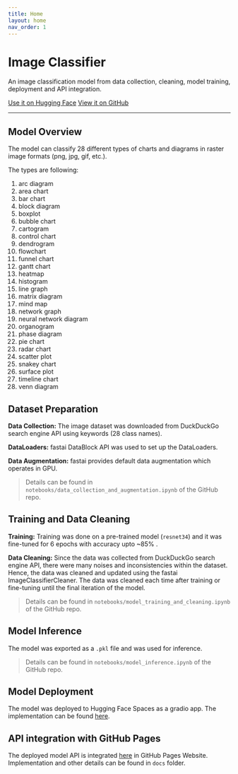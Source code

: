 ```yaml
---
title: Home
layout: home
nav_order: 1
---
```


# Image Classifier

<p>An image classification model from data collection, cleaning, model training, deployment and API integration.</p>

<p>
    <a href="https://huggingface.co/spaces/abir0/charts-classifier" target="_blank" class="btn btn-primary fs-5 mb-4 mb-md-0 mr-2">Use it on Hugging Face</a>
    <a href="https://github.com/abir0/Charts-Classifier" target="_blank" class="btn fs-5 mb-4 mb-md-0">View it on GitHub</a>
</p>

<hr>


## Model Overview

The model can classify 28 different types of charts and diagrams in raster image formats (png, jpg, gif, etc.). <br/>

The types are following: <br/>

1. arc diagram
2. area chart
3. bar chart
4. block diagram
5. boxplot
6. bubble chart
7. cartogram
8. control chart
9. dendrogram
10. flowchart
11. funnel chart
12. gantt chart
13. heatmap
14. histogram
15. line graph
16. matrix diagram
17. mind map
18. network graph
19. neural network diagram
20. organogram
21. phase diagram
22. pie chart
23. radar chart
24. scatter plot
25. snakey chart
26. surface plot
27. timeline chart
28. venn diagram


## Dataset Preparation

**Data Collection:** The image dataset was downloaded from DuckDuckGo search engine API using keywords (28 class names). <br/>

**DataLoaders:** fastai DataBlock API was used to set up the DataLoaders. <br/>

**Data Augmentation:** fastai provides default data augmentation which operates in GPU. <br/>

> Details can be found in `notebooks/data_collection_and_augmentation.ipynb` of the GitHub repo.


## Training and Data Cleaning

**Training:** Training was done on a pre-trained model (`resnet34`) and it was fine-tuned for 6 epochs with accuracy upto ~85% . <br/>

**Data Cleaning:** Since the data was collected from DuckDuckGo search engine API, there were many noises and inconsistencies within the dataset. Hence, the data was cleaned and updated using the fastai ImageClassifierCleaner. The data was cleaned each time after training or fine-tuning until the final iteration of the model. <br/>

> Details can be found in `notebooks/model_training_and_cleaning.ipynb` of the GitHub repo.


## Model Inference

The model was exported as a `.pkl` file and was used for inference.

> Details can be found in `notebooks/model_inference.ipynb` of the GitHub repo.


## Model Deployment

The model was deployed to Hugging Face Spaces as a gradio app. The implementation can be found [here](https://huggingface.co/spaces/abir0/charts-classifier). <br/>


## API integration with GitHub Pages

The deployed model API is integrated [here](https://abir0.github.io/Charts-Classifier/) in GitHub Pages Website. Implementation and other details can be found in `docs` folder.
